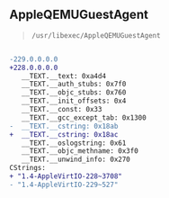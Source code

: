## AppleQEMUGuestAgent

> `/usr/libexec/AppleQEMUGuestAgent`

```diff

-229.0.0.0.0
+228.0.0.0.0
   __TEXT.__text: 0xa4d4
   __TEXT.__auth_stubs: 0x7f0
   __TEXT.__objc_stubs: 0x760
   __TEXT.__init_offsets: 0x4
   __TEXT.__const: 0x33
   __TEXT.__gcc_except_tab: 0x1300
-  __TEXT.__cstring: 0x18ab
+  __TEXT.__cstring: 0x18ac
   __TEXT.__oslogstring: 0x61
   __TEXT.__objc_methname: 0x3f0
   __TEXT.__unwind_info: 0x270
CStrings:
+ "1.4-AppleVirtIO-228~3708"
- "1.4-AppleVirtIO-229~527"

```
